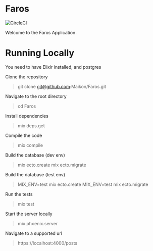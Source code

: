 # Faros

[![CircleCI](https://circleci.com/gh/Maikon/Faros/tree/master.svg?style=svg)](https://circleci.com/gh/Maikon/Faros/tree/master)

Welcome to the Faros Application.

# Running Locally

You need to have Elixir installed, and postgres

Clone the repository
> git clone git@github.com:Maikon/Faros.git

Navigate to the root directory
> cd Faros

Install dependencies
> mix deps.get

Compile the code
> mix compile

Build the database (dev env)
> mix ecto.create
> mix ecto.migrate

Build the database (test env)
> MIX_ENV=test mix ecto.create
> MIX_ENV=test mix ecto.migrate

Run the tests
> mix test

Start the server locally
> mix phoenix.server

Navigate to a supported url
> https://localhost:4000/posts

